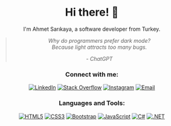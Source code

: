 <h1 align="center">Hi there! 👋</h1>
<p align="center">
  I'm Ahmet Sarıkaya, a software developer from Turkey.
</p>
<p align="center">
  <blockquote>
    <p align="center"><em>Why do programmers prefer dark mode?<br>Because light attracts too many bugs.</em></p>
    <p align="center"><em>- ChatGPT</em></p>
  </blockquote>
</p>
<h3 align="center">Connect with me:</h3>
<p align="center">
  <a href="https://linkedin.com/in/ahmetsarikaya0696" target="_blank"><img src="https://img.shields.io/badge/linkedin-%230077B5.svg?&amp;style=flat-square&amp;logo=linkedin&amp;logoColor=white" alt="LinkedIn"></a>
  <a href="https://stackoverflow.com/users/18330549" target="_blank"><img src="https://img.shields.io/badge/stackoverflow-%23F58025.svg?&amp;style=flat-square&amp;logo=stackoverflow&amp;logoColor=white" alt="Stack Overflow"></a>
  <a href="https://instagram.com/ahmetsarikaya0696" target="_blank"><img src="https://img.shields.io/badge/instagram-%23E4405F.svg?&amp;style=flat-square&amp;logo=instagram&amp;logoColor=white" alt="Instagram"></a>
  <a href="mailto:ahmetsarikaya0696@gmail.com"><img src="https://img.shields.io/badge/email-%23D14836.svg?&amp;style=flat-square&amp;logo=gmail&amp;logoColor=white" alt="Email"></a>
</p>
<h3 align="center">Languages and Tools:</h3>
<p align="center">
  <a href="https://www.w3.org/html/" target="_blank"><img src="https://img.shields.io/badge/html5-%23E34F26.svg?&amp;style=flat-square&amp;logo=html5&amp;logoColor=white" alt="HTML5"></a>
  <a href="https://www.w3schools.com/css/" target="_blank"><img src="https://img.shields.io/badge/css3-%231572B6.svg?&amp;style=flat-square&amp;logo=css3&amp;logoColor=white" alt="CSS3"></a>
  <a href="https://getbootstrap.com" target="_blank"><img src="https://img.shields.io/badge/bootstrap-%23563D7C.svg?&amp;style=flat-square&amp;logo=bootstrap&amp;logoColor=white" alt="Bootstrap"></a>
  <a href="https://developer.mozilla.org/en-US/docs/Web/JavaScript" target="_blank"><img src="https://img.shields.io/badge/javascript-%23323330.svg?&amp;style=flat-square&amp;logo=javascript&amp;logoColor=%23F7DF1E" alt="JavaScript"></a>
  <a href="https://www.w3schools.com/cs/" target="_blank"><img src="https://img.shields.io/badge/c%23-%23239120.svg?&amp;style=flat-square&amp;logo=c-sharp&amp;logoColor=white" alt="C#"></a>
  <a href="https://dotnet.microsoft.com/" target="_blank"><img src="https://img.shields.io/badge/.NET-%235C2D91.svg?&amp;style=flat-square&amp;logo=.net&amp;logoColor=white" alt=".NET"></a>
  <a href="https://www.microsoft.com/en
